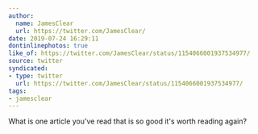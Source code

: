 ```yaml
---
author:
  name: JamesClear
  url: https://twitter.com/JamesClear/
date: 2019-07-24 16:29:11
dontinlinephotos: true
like_of: https://twitter.com/JamesClear/status/1154066001937534977/
source: twitter
syndicated:
- type: twitter
  url: https://twitter.com/JamesClear/status/1154066001937534977/
tags:
- jamesclear
---
```


What is one article you've read that is so good it's worth reading again?